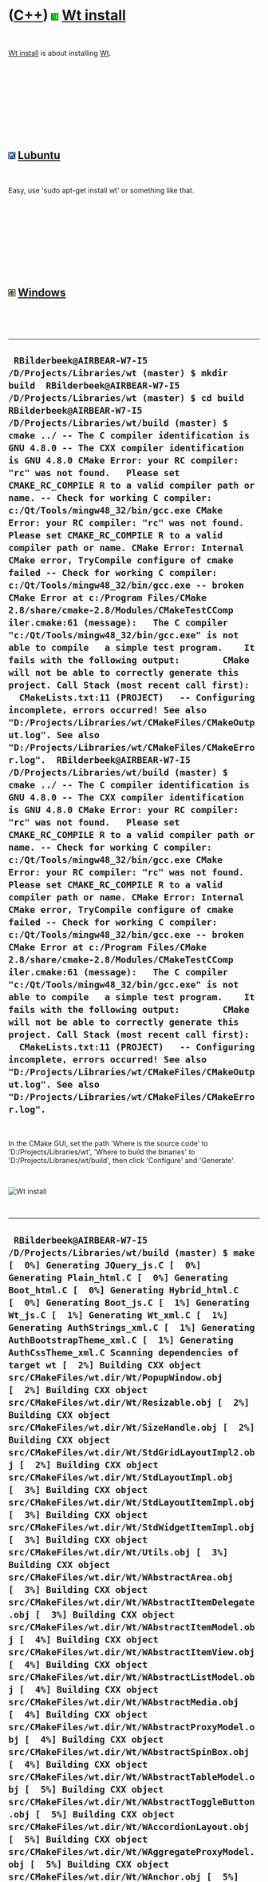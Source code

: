 



 

 

 

 

 

([C++](Cpp.md)) ![Wt](PicWt.png) [Wt install](CppWtInstall.md)
================================================================

 

[Wt install](CppWtInstall.md) is about installing [Wt](CppWt.md).

 

 

 

 

 

![Lubuntu](PicLubuntu.png) [Lubuntu](CppLubuntu.md)
----------------------------------------------------

 

Easy, use 'sudo apt-get install wt' or something like that.

 

 

 

 

 

![Windows](PicWindows.png) [Windows](CppWindows.md)
----------------------------------------------------

 

 

  ----------------------------------------------------------------------------------------------------------------------------------------------------------------------------------------------------------------------------------------------------------------------------------------------------------------------------------------------------------------------------------------------------------------------------------------------------------------------------------------------------------------------------------------------------------------------------------------------------------------------------------------------------------------------------------------------------------------------------------------------------------------------------------------------------------------------------------------------------------------------------------------------------------------------------------------------------------------------------------------------------------------------------------------------------------------------------------------------------------------------------------------------------------------------------------------------------------------------------------------------------------------------------------------------------------------------------------------------------------------------------------------------------------------------------------------------------------------------------------------------------------------------------------------------------------------------------------------------------------------------------------------------------------------------------------------------------------------------------------------------------------------------------------------------------------------------------------------------------------------------------------------------------------------------------------------------------------------------------------------------------------------------------------------------------------------------------------------------------------------------------------------------------------------------------------------------------------------------------------------------------------------------------------------------------------------------------------------------------------------------------------------------------------------------------------------------------------------------------------------------------------------------------------------------------------------------------------------------------------
  ` RBilderbeek@AIRBEAR-W7-I5 /D/Projects/Libraries/wt (master) $ mkdir build  RBilderbeek@AIRBEAR-W7-I5 /D/Projects/Libraries/wt (master) $ cd build  RBilderbeek@AIRBEAR-W7-I5 /D/Projects/Libraries/wt/build (master) $ cmake ../ -- The C compiler identification is GNU 4.8.0 -- The CXX compiler identification is GNU 4.8.0 CMake Error: your RC compiler: "rc" was not found.   Please set CMAKE_RC_COMPILE R to a valid compiler path or name. -- Check for working C compiler: c:/Qt/Tools/mingw48_32/bin/gcc.exe CMake Error: your RC compiler: "rc" was not found.   Please set CMAKE_RC_COMPILE R to a valid compiler path or name. CMake Error: Internal CMake error, TryCompile configure of cmake failed -- Check for working C compiler: c:/Qt/Tools/mingw48_32/bin/gcc.exe -- broken CMake Error at c:/Program Files/CMake 2.8/share/cmake-2.8/Modules/CMakeTestCComp iler.cmake:61 (message):   The C compiler "c:/Qt/Tools/mingw48_32/bin/gcc.exe" is not able to compile   a simple test program.    It fails with the following output:        CMake will not be able to correctly generate this project. Call Stack (most recent call first):   CMakeLists.txt:11 (PROJECT)   -- Configuring incomplete, errors occurred! See also "D:/Projects/Libraries/wt/CMakeFiles/CMakeOutput.log". See also "D:/Projects/Libraries/wt/CMakeFiles/CMakeError.log".  RBilderbeek@AIRBEAR-W7-I5 /D/Projects/Libraries/wt/build (master) $ cmake ../ -- The C compiler identification is GNU 4.8.0 -- The CXX compiler identification is GNU 4.8.0 CMake Error: your RC compiler: "rc" was not found.   Please set CMAKE_RC_COMPILE R to a valid compiler path or name. -- Check for working C compiler: c:/Qt/Tools/mingw48_32/bin/gcc.exe CMake Error: your RC compiler: "rc" was not found.   Please set CMAKE_RC_COMPILE R to a valid compiler path or name. CMake Error: Internal CMake error, TryCompile configure of cmake failed -- Check for working C compiler: c:/Qt/Tools/mingw48_32/bin/gcc.exe -- broken CMake Error at c:/Program Files/CMake 2.8/share/cmake-2.8/Modules/CMakeTestCComp iler.cmake:61 (message):   The C compiler "c:/Qt/Tools/mingw48_32/bin/gcc.exe" is not able to compile   a simple test program.    It fails with the following output:        CMake will not be able to correctly generate this project. Call Stack (most recent call first):   CMakeLists.txt:11 (PROJECT)   -- Configuring incomplete, errors occurred! See also "D:/Projects/Libraries/wt/CMakeFiles/CMakeOutput.log". See also "D:/Projects/Libraries/wt/CMakeFiles/CMakeError.log".`
  ----------------------------------------------------------------------------------------------------------------------------------------------------------------------------------------------------------------------------------------------------------------------------------------------------------------------------------------------------------------------------------------------------------------------------------------------------------------------------------------------------------------------------------------------------------------------------------------------------------------------------------------------------------------------------------------------------------------------------------------------------------------------------------------------------------------------------------------------------------------------------------------------------------------------------------------------------------------------------------------------------------------------------------------------------------------------------------------------------------------------------------------------------------------------------------------------------------------------------------------------------------------------------------------------------------------------------------------------------------------------------------------------------------------------------------------------------------------------------------------------------------------------------------------------------------------------------------------------------------------------------------------------------------------------------------------------------------------------------------------------------------------------------------------------------------------------------------------------------------------------------------------------------------------------------------------------------------------------------------------------------------------------------------------------------------------------------------------------------------------------------------------------------------------------------------------------------------------------------------------------------------------------------------------------------------------------------------------------------------------------------------------------------------------------------------------------------------------------------------------------------------------------------------------------------------------------------------------------------------

 

In the CMake GUI, set the path 'Where is the source code' to
'D:/Projects/Libraries/wt', 'Where to build the binaries' to
'D:/Projects/Libraries/wt/build', then click 'Configure' and 'Generate'.

 

![Wt install](PicWtInstall.png)

 

  ---------------------------------------------------------------------------------------------------------------------------------------------------------------------------------------------------------------------------------------------------------------------------------------------------------------------------------------------------------------------------------------------------------------------------------------------------------------------------------------------------------------------------------------------------------------------------------------------------------------------------------------------------------------------------------------------------------------------------------------------------------------------------------------------------------------------------------------------------------------------------------------------------------------------------------------------------------------------------------------------------------------------------------------------------------------------------------------------------------------------------------------------------------------------------------------------------------------------------------------------------------------------------------------------------------------------------------------------------------------------------------------------------------------------------------------------------------------------------------------------------------------------------------------------------------------------------------------------------------------------------------------------------------------------------------------------------------------------------------------------------------------------------------------------------------------------------------------------------------------------------------------------------------------------------------------------------------------------------------------------------------------------------------------------------------------------------------------------------------------------------------------------------------------------------------------------------------------------------------------------------------------------------------------------------------------------------------------------------------------------------------------------------------------------------------------------------------------------------------------------------------------------------------------------------------------------------------------------------------------------------------------------------------------------------------------------------------------------------------------------------------------------------------------------------------------------------------------------------------------------------------------------------------------------------------------------------------------------------------------------------------------------------------------------------------------------------------------------------------------------------------------------------------------------------------------------------------------------------------------------------------------------------------------------------------------------------------------------------------------------------------------------------------------------------------------------------------------------------------------------------------------------------------------------------------------------------------------------------------------------------------------------------------------------------------------------------------------------------------------------------------------------------------------------------------------------------------------------------------------------------------------------------------------------------------------------------------------------------------------------------------------------------------------------------------------------------------------------------------------------------------------------------------------------------------------------------------------------------------------------------------------------------------------------------------------------------------------------------------------------------------------------------------------------------------------------------------------------------------------------------------------------------------------------------------------------------------------------------------------------------------------------------------------------------------------------------------------------------------------------------------------------------------------------------------------------------------------------------------------------------------------------------------------------------------------------------------------------------------------------------------------------------------------------------------------------------------------------------------------------------------------------------------------------------------------------------------------------------------------------------------------------------------------------------------------------------------------------------------------------------------------------------------------------------------------------------------------------------------------------------------------------------------------------------------------------------------------------------------------------------------------------------------------------------------------------------------------------------------------------------------------------------------------------------------------------------------------------------------------------------------------------------------------------------------------------------------------------------------------------------------------------------------------------------------------------------------------------------------------------------------------------------
  ` RBilderbeek@AIRBEAR-W7-I5 /D/Projects/Libraries/wt/build (master) $ make [  0%] Generating JQuery_js.C [  0%] Generating Plain_html.C [  0%] Generating Boot_html.C [  0%] Generating Hybrid_html.C [  0%] Generating Boot_js.C [  1%] Generating Wt_js.C [  1%] Generating Wt_xml.C [  1%] Generating AuthStrings_xml.C [  1%] Generating AuthBootstrapTheme_xml.C [  1%] Generating AuthCssTheme_xml.C Scanning dependencies of target wt [  2%] Building CXX object src/CMakeFiles/wt.dir/Wt/PopupWindow.obj [  2%] Building CXX object src/CMakeFiles/wt.dir/Wt/Resizable.obj [  2%] Building CXX object src/CMakeFiles/wt.dir/Wt/SizeHandle.obj [  2%] Building CXX object src/CMakeFiles/wt.dir/Wt/StdGridLayoutImpl2.obj [  2%] Building CXX object src/CMakeFiles/wt.dir/Wt/StdLayoutImpl.obj [  3%] Building CXX object src/CMakeFiles/wt.dir/Wt/StdLayoutItemImpl.obj [  3%] Building CXX object src/CMakeFiles/wt.dir/Wt/StdWidgetItemImpl.obj [  3%] Building CXX object src/CMakeFiles/wt.dir/Wt/Utils.obj [  3%] Building CXX object src/CMakeFiles/wt.dir/Wt/WAbstractArea.obj [  3%] Building CXX object src/CMakeFiles/wt.dir/Wt/WAbstractItemDelegate.obj [  3%] Building CXX object src/CMakeFiles/wt.dir/Wt/WAbstractItemModel.obj [  4%] Building CXX object src/CMakeFiles/wt.dir/Wt/WAbstractItemView.obj [  4%] Building CXX object src/CMakeFiles/wt.dir/Wt/WAbstractListModel.obj [  4%] Building CXX object src/CMakeFiles/wt.dir/Wt/WAbstractMedia.obj [  4%] Building CXX object src/CMakeFiles/wt.dir/Wt/WAbstractProxyModel.obj [  4%] Building CXX object src/CMakeFiles/wt.dir/Wt/WAbstractSpinBox.obj [  4%] Building CXX object src/CMakeFiles/wt.dir/Wt/WAbstractTableModel.obj [  5%] Building CXX object src/CMakeFiles/wt.dir/Wt/WAbstractToggleButton.obj [  5%] Building CXX object src/CMakeFiles/wt.dir/Wt/WAccordionLayout.obj [  5%] Building CXX object src/CMakeFiles/wt.dir/Wt/WAggregateProxyModel.obj [  5%] Building CXX object src/CMakeFiles/wt.dir/Wt/WAnchor.obj [  5%] Building CXX object src/CMakeFiles/wt.dir/Wt/WAnimation.obj [  6%] Building CXX object src/CMakeFiles/wt.dir/Wt/WApplication.obj [  6%] Building CXX object src/CMakeFiles/wt.dir/Wt/WAudio.obj [  6%] Building CXX object src/CMakeFiles/wt.dir/Wt/WBatchEditProxyModel.obj [  6%] Building CXX object src/CMakeFiles/wt.dir/Wt/WBoostAny.obj [  6%] Building CXX object src/CMakeFiles/wt.dir/Wt/WBootstrapTheme.obj [  6%] Building CXX object src/CMakeFiles/wt.dir/Wt/WBorder.obj [  7%] Building CXX object src/CMakeFiles/wt.dir/Wt/WBorderLayout.obj [  7%] Building CXX object src/CMakeFiles/wt.dir/Wt/WBoxLayout.obj [  7%] Building CXX object src/CMakeFiles/wt.dir/Wt/WBreak.obj [  7%] Building CXX object src/CMakeFiles/wt.dir/Wt/WBrush.obj [  7%] Building CXX object src/CMakeFiles/wt.dir/Wt/WButtonGroup.obj [  8%] Building CXX object src/CMakeFiles/wt.dir/Wt/WCalendar.obj [  8%] Building CXX object src/CMakeFiles/wt.dir/Wt/WCanvasPaintDevice.obj [  8%] Building CXX object src/CMakeFiles/wt.dir/Wt/WCheckBox.obj [  8%] Building CXX object src/CMakeFiles/wt.dir/Wt/WCircleArea.obj [  8%] Building CXX object src/CMakeFiles/wt.dir/Wt/WColor.obj [  8%] Building CXX object src/CMakeFiles/wt.dir/Wt/WCombinedLocalizedStrings.ob j [  9%] Building CXX object src/CMakeFiles/wt.dir/Wt/WComboBox.obj [  9%] Building CXX object src/CMakeFiles/wt.dir/Wt/WCompositeWidget.obj [  9%] Building CXX object src/CMakeFiles/wt.dir/Wt/WContainerWidget.obj [  9%] Building CXX object src/CMakeFiles/wt.dir/Wt/WCssDecorationStyle.obj [  9%] Building CXX object src/CMakeFiles/wt.dir/Wt/WCssStyleSheet.obj [ 10%] Building CXX object src/CMakeFiles/wt.dir/Wt/WCssTheme.obj [ 10%] Building CXX object src/CMakeFiles/wt.dir/Wt/WDate.obj [ 10%] Building CXX object src/CMakeFiles/wt.dir/Wt/WDateEdit.obj [ 10%] Building CXX object src/CMakeFiles/wt.dir/Wt/WDatePicker.obj [ 10%] Building CXX object src/CMakeFiles/wt.dir/Wt/WDateTime.obj [ 10%] Building CXX object src/CMakeFiles/wt.dir/Wt/WDateValidator.obj [ 11%] Building CXX object src/CMakeFiles/wt.dir/Wt/WDefaultLayout.obj [ 11%] Building CXX object src/CMakeFiles/wt.dir/Wt/WDefaultLoadingIndicator.obj  [ 11%] Building CXX object src/CMakeFiles/wt.dir/Wt/WDialog.obj [ 11%] Building CXX object src/CMakeFiles/wt.dir/Wt/WDoubleSpinBox.obj [ 11%] Building CXX object src/CMakeFiles/wt.dir/Wt/WDoubleValidator.obj [ 11%] Building CXX object src/CMakeFiles/wt.dir/Wt/WEnvironment.obj [ 12%] Building CXX object src/CMakeFiles/wt.dir/Wt/WEvent.obj [ 12%] Building CXX object src/CMakeFiles/wt.dir/Wt/WException.obj [ 12%] Building CXX object src/CMakeFiles/wt.dir/Wt/WFileResource.obj [ 12%] Building CXX object src/CMakeFiles/wt.dir/Wt/WFileUpload.obj [ 12%] Building CXX object src/CMakeFiles/wt.dir/Wt/WFitLayout.obj [ 13%] Building CXX object src/CMakeFiles/wt.dir/Wt/WFlashObject.obj [ 13%] Building CXX object src/CMakeFiles/wt.dir/Wt/WFont.obj [ 13%] Building CXX object src/CMakeFiles/wt.dir/Wt/WFontMetrics.obj [ 13%] Building CXX object src/CMakeFiles/wt.dir/Wt/WFormModel.obj [ 13%] Building CXX object src/CMakeFiles/wt.dir/Wt/WFormWidget.obj [ 13%] Building CXX object src/CMakeFiles/wt.dir/Wt/WGLWidget.obj [ 14%] Building CXX object src/CMakeFiles/wt.dir/Wt/WGoogleMap.obj [ 14%] Building CXX object src/CMakeFiles/wt.dir/Wt/WGradient.obj [ 14%] Building CXX object src/CMakeFiles/wt.dir/Wt/WGridLayout.obj [ 14%] Building CXX object src/CMakeFiles/wt.dir/Wt/WGroupBox.obj [ 14%] Building CXX object src/CMakeFiles/wt.dir/Wt/WHBoxLayout.obj [ 15%] Building CXX object src/CMakeFiles/wt.dir/Wt/WIcon.obj [ 15%] Building CXX object src/CMakeFiles/wt.dir/Wt/WIconPair.obj [ 15%] Building CXX object src/CMakeFiles/wt.dir/Wt/WImage.obj [ 15%] Building CXX object src/CMakeFiles/wt.dir/Wt/WInPlaceEdit.obj [ 15%] Building CXX object src/CMakeFiles/wt.dir/Wt/WIntValidator.obj [ 15%] Building CXX object src/CMakeFiles/wt.dir/Wt/WInteractWidget.obj [ 17%] Building CXX object src/CMakeFiles/wt.dir/Wt/WIOService.obj`
  ---------------------------------------------------------------------------------------------------------------------------------------------------------------------------------------------------------------------------------------------------------------------------------------------------------------------------------------------------------------------------------------------------------------------------------------------------------------------------------------------------------------------------------------------------------------------------------------------------------------------------------------------------------------------------------------------------------------------------------------------------------------------------------------------------------------------------------------------------------------------------------------------------------------------------------------------------------------------------------------------------------------------------------------------------------------------------------------------------------------------------------------------------------------------------------------------------------------------------------------------------------------------------------------------------------------------------------------------------------------------------------------------------------------------------------------------------------------------------------------------------------------------------------------------------------------------------------------------------------------------------------------------------------------------------------------------------------------------------------------------------------------------------------------------------------------------------------------------------------------------------------------------------------------------------------------------------------------------------------------------------------------------------------------------------------------------------------------------------------------------------------------------------------------------------------------------------------------------------------------------------------------------------------------------------------------------------------------------------------------------------------------------------------------------------------------------------------------------------------------------------------------------------------------------------------------------------------------------------------------------------------------------------------------------------------------------------------------------------------------------------------------------------------------------------------------------------------------------------------------------------------------------------------------------------------------------------------------------------------------------------------------------------------------------------------------------------------------------------------------------------------------------------------------------------------------------------------------------------------------------------------------------------------------------------------------------------------------------------------------------------------------------------------------------------------------------------------------------------------------------------------------------------------------------------------------------------------------------------------------------------------------------------------------------------------------------------------------------------------------------------------------------------------------------------------------------------------------------------------------------------------------------------------------------------------------------------------------------------------------------------------------------------------------------------------------------------------------------------------------------------------------------------------------------------------------------------------------------------------------------------------------------------------------------------------------------------------------------------------------------------------------------------------------------------------------------------------------------------------------------------------------------------------------------------------------------------------------------------------------------------------------------------------------------------------------------------------------------------------------------------------------------------------------------------------------------------------------------------------------------------------------------------------------------------------------------------------------------------------------------------------------------------------------------------------------------------------------------------------------------------------------------------------------------------------------------------------------------------------------------------------------------------------------------------------------------------------------------------------------------------------------------------------------------------------------------------------------------------------------------------------------------------------------------------------------------------------------------------------------------------------------------------------------------------------------------------------------------------------------------------------------------------------------------------------------------------------------------------------------------------------------------------------------------------------------------------------------------------------------------------------------------------------------------------------------------------------------------------------------------------------------------------

 

 

 

 

 





 



